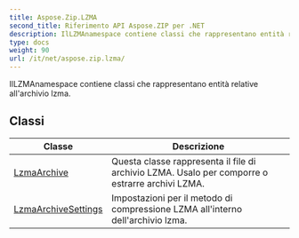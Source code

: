 ```yaml
---
title: Aspose.Zip.LZMA
second_title: Riferimento API Aspose.ZIP per .NET
description: IlLZMAnamespace contiene classi che rappresentano entità relative allarchivio lzma.
type: docs
weight: 90
url: /it/net/aspose.zip.lzma/
---
```

IlLZMAnamespace contiene classi che rappresentano entità relative all'archivio lzma.

## Classi

| Classe | Descrizione |
| --- | --- |
| [LzmaArchive](./lzmaarchive/) | Questa classe rappresenta il file di archivio LZMA. Usalo per comporre o estrarre archivi LZMA. |
| [LzmaArchiveSettings](./lzmaarchivesettings/) | Impostazioni per il metodo di compressione LZMA all'interno dell'archivio lzma. |


